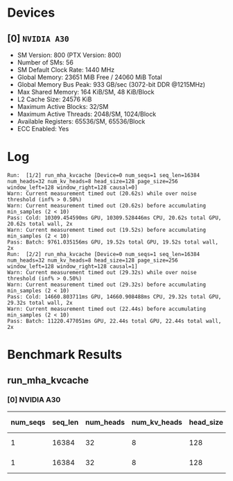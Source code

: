 # Devices

## [0] `NVIDIA A30`
* SM Version: 800 (PTX Version: 800)
* Number of SMs: 56
* SM Default Clock Rate: 1440 MHz
* Global Memory: 23651 MiB Free / 24060 MiB Total
* Global Memory Bus Peak: 933 GB/sec (3072-bit DDR @1215MHz)
* Max Shared Memory: 164 KiB/SM, 48 KiB/Block
* L2 Cache Size: 24576 KiB
* Maximum Active Blocks: 32/SM
* Maximum Active Threads: 2048/SM, 1024/Block
* Available Registers: 65536/SM, 65536/Block
* ECC Enabled: Yes

# Log

```
Run:  [1/2] run_mha_kvcache [Device=0 num_seqs=1 seq_len=16384 num_heads=32 num_kv_heads=8 head_size=128 page_size=256 window_left=128 window_right=128 causal=0]
Warn: Current measurement timed out (20.62s) while over noise threshold (inf% > 0.50%)
Warn: Current measurement timed out (20.62s) before accumulating min_samples (2 < 10)
Pass: Cold: 10309.454590ms GPU, 10309.528446ms CPU, 20.62s total GPU, 20.62s total wall, 2x 
Warn: Current measurement timed out (19.52s) before accumulating min_samples (2 < 10)
Pass: Batch: 9761.035156ms GPU, 19.52s total GPU, 19.52s total wall, 2x
Run:  [2/2] run_mha_kvcache [Device=0 num_seqs=1 seq_len=16384 num_heads=32 num_kv_heads=8 head_size=128 page_size=256 window_left=128 window_right=128 causal=1]
Warn: Current measurement timed out (29.32s) while over noise threshold (inf% > 0.50%)
Warn: Current measurement timed out (29.32s) before accumulating min_samples (2 < 10)
Pass: Cold: 14660.803711ms GPU, 14660.908488ms CPU, 29.32s total GPU, 29.32s total wall, 2x 
Warn: Current measurement timed out (22.44s) before accumulating min_samples (2 < 10)
Pass: Batch: 11220.477051ms GPU, 22.44s total GPU, 22.44s total wall, 2x
```

# Benchmark Results

## run_mha_kvcache

### [0] NVIDIA A30

| num_seqs | seq_len | num_heads | num_kv_heads | head_size | page_size | window_left | window_right | causal |   Query   |  K Cache  |  V Cache  |  Output   | Tokens/Step | Context Len | Memory Usage | KV Cache | Est. FLOPS | Samples | CPU Time | Noise | GPU Time | Noise | Elem/s | GlobalMem BW | BWUtil | Samples | Batch GPU |
|----------|---------|-----------|--------------|-----------|-----------|-------------|--------------|--------|-----------|-----------|-----------|-----------|-------------|-------------|--------------|----------|------------|---------|----------|-------|----------|-------|--------|--------------|--------|---------|-----------|
|        1 |   16384 |        32 |            8 |       128 |       256 |         128 |          128 |      0 | 8.000 KiB | 2.000 GiB | 2.000 GiB | 8.000 KiB |           1 |       16384 |         4096 |  1048576 |  134217728 |      2x | 10.310 s |  inf% | 10.309 s |  inf% |  0.097 | 416.606 MB/s |  0.04% |      2x |   9.761 s |
|        1 |   16384 |        32 |            8 |       128 |       256 |         128 |          128 |      1 | 8.000 KiB | 2.000 GiB | 2.000 GiB | 8.000 KiB |           1 |       16384 |         4096 |  1048576 |  134217728 |      2x | 14.661 s |  inf% | 14.661 s |  inf% |  0.068 | 292.957 MB/s |  0.03% |      2x |  11.220 s |
